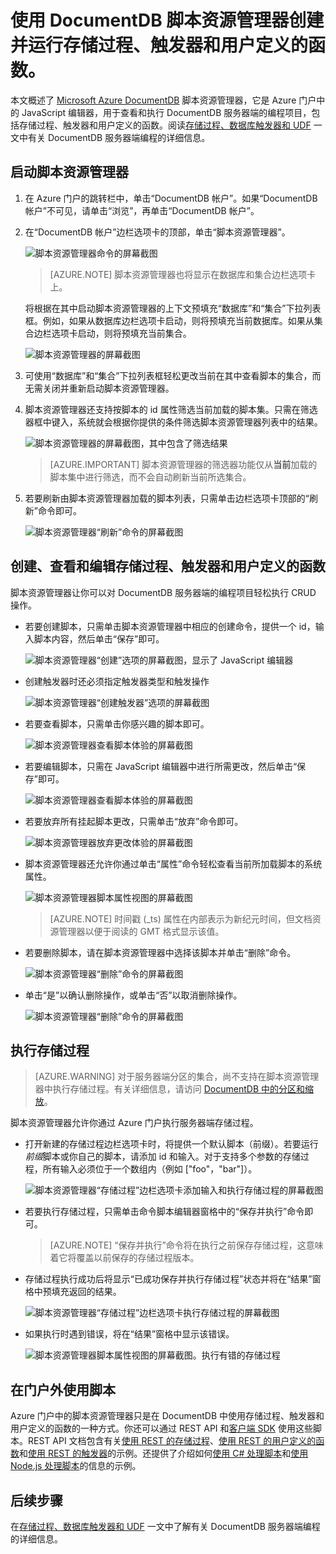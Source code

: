 <properties
	pageTitle="DocumentDB 脚本资源管理器（JavaScript 编辑器）| Azure"
	description="DocumentDB 脚本资源管理器是一种 Azure 门户工具，用于管理 DocumentDB 服务器端编程项目，包括存储过程、触发器和用户定义的函数。"
	keywords="javascript 编辑器"
	services="documentdb"
	authors="AndrewHoh"
	manager="jhubbard"
	editor="monicar"
	documentationCenter=""/>

<tags
	ms.service="documentdb"
	ms.date="03/30/2016"
	wacn.date="06/29/2016"/>

# 使用 DocumentDB 脚本资源管理器创建并运行存储过程、触发器和用户定义的函数。

本文概述了 [Microsoft Azure DocumentDB](/services/documentdb/) 脚本资源管理器，它是 Azure 门户中的 JavaScript 编辑器，用于查看和执行 DocumentDB 服务器端的编程项目，包括存储过程、触发器和用户定义的函数。阅读[存储过程、数据库触发器和 UDF](/documentation/articles/documentdb-programming) 一文中有关 DocumentDB 服务器端编程的详细信息。

## 启动脚本资源管理器

1. 在 Azure 门户的跳转栏中，单击“DocumentDB 帐户”。如果“DocumentDB 帐户”不可见，请单击“浏览”，再单击“DocumentDB 帐户”。

2. 在“DocumentDB 帐户”边栏选项卡的顶部，单击“脚本资源管理器”。

	![脚本资源管理器命令的屏幕截图](./media/documentdb-view-scripts/scriptexplorercommand.png)
 
    >[AZURE.NOTE] 脚本资源管理器也将显示在数据库和集合边栏选项卡上。

    将根据在其中启动脚本资源管理器的上下文预填充“数据库”和“集合”下拉列表框。例如，如果从数据库边栏选项卡启动，则将预填充当前数据库。如果从集合边栏选项卡启动，则将预填充当前集合。

	![脚本资源管理器的屏幕截图](./media/documentdb-view-scripts/scriptexplorerinitial.png)

4.  可使用“数据库”和“集合”下拉列表框轻松更改当前在其中查看脚本的集合，而无需关闭并重新启动脚本资源管理器。

5. 脚本资源管理器还支持按脚本的 id 属性筛选当前加载的脚本集。只需在筛选器框中键入，系统就会根据你提供的条件筛选脚本资源管理器列表中的结果。

	![脚本资源管理器的屏幕截图，其中包含了筛选结果](./media/documentdb-view-scripts/scriptexplorerfilterresults.png)


	> [AZURE.IMPORTANT] 脚本资源管理器的筛选器功能仅从**当前**加载的脚本集中进行筛选，而不会自动刷新当前所选集合。

5. 若要刷新由脚本资源管理器加载的脚本列表，只需单击边栏选项卡顶部的“刷新”命令即可。

	![脚本资源管理器“刷新”命令的屏幕截图](./media/documentdb-view-scripts/scriptexplorerrefresh.png)


## 创建、查看和编辑存储过程、触发器和用户定义的函数

脚本资源管理器让你可以对 DocumentDB 服务器端的编程项目轻松执行 CRUD 操作。

- 若要创建脚本，只需单击脚本资源管理器中相应的创建命令，提供一个 id，输入脚本内容，然后单击“保存”即可。

	![脚本资源管理器“创建”选项的屏幕截图，显示了 JavaScript 编辑器](./media/documentdb-view-scripts/scriptexplorercreatecommand.png)

- 创建触发器时还必须指定触发器类型和触发操作

	![脚本资源管理器“创建触发器”选项的屏幕截图](./media/documentdb-view-scripts/scriptexplorercreatetrigger.png)

- 若要查看脚本，只需单击你感兴趣的脚本即可。

	![脚本资源管理器查看脚本体验的屏幕截图](./media/documentdb-view-scripts/scriptexplorerviewscript.png)

- 若要编辑脚本，只需在 JavaScript 编辑器中进行所需更改，然后单击“保存”即可。

	![脚本资源管理器查看脚本体验的屏幕截图](./media/documentdb-view-scripts/scriptexplorereditscript.png)

- 若要放弃所有挂起脚本更改，只需单击“放弃”命令即可。

	![脚本资源管理器放弃更改体验的屏幕截图](./media/documentdb-view-scripts/scriptexplorerdiscardchanges.png)

- 脚本资源管理器还允许你通过单击“属性”命令轻松查看当前所加载脚本的系统属性。

	![脚本资源管理器脚本属性视图的屏幕截图](./media/documentdb-view-scripts/scriptproperties.png)

	> [AZURE.NOTE] 时间戳 (\_ts) 属性在内部表示为新纪元时间，但文档资源管理器以便于阅读的 GMT 格式显示该值。

- 若要删除脚本，请在脚本资源管理器中选择该脚本并单击“删除”命令。

	![脚本资源管理器“删除”命令的屏幕截图](./media/documentdb-view-scripts/scriptexplorerdeletescript1.png)

- 单击“是”以确认删除操作，或单击“否”以取消删除操作。

	![脚本资源管理器“删除”命令的屏幕截图](./media/documentdb-view-scripts/scriptexplorerdeletescript2.png)

## 执行存储过程

> [AZURE.WARNING] 对于服务器端分区的集合，尚不支持在脚本资源管理器中执行存储过程。有关详细信息，请访问 [DocumentDB 中的分区和缩放](/documentation/articles/documentdb-partition-data)。

脚本资源管理器允许你通过 Azure 门户执行服务器端存储过程。

- 打开新建的存储过程边栏选项卡时，将提供一个默认脚本（前缀）。若要运行*前缀*脚本或你自己的脚本，请添加 id 和输入。对于支持多个参数的存储过程，所有输入必须位于一个数组内（例如 ["foo"，"bar"]）。

	![脚本资源管理器“存储过程”边栏选项卡添加输入和执行存储过程的屏幕截图](./media/documentdb-view-scripts/documentdb-execute-a-stored-procedure-input.png)

- 若要执行存储过程，只需单击命令脚本编辑器窗格中的“保存并执行”命令即可。

	> [AZURE.NOTE] “保存并执行”命令将在执行之前保存存储过程，这意味着它将覆盖以前保存的存储过程版本。

- 存储过程执行成功后将显示“已成功保存并执行存储过程”状态并将在“结果”窗格中预填充返回的结果。

	![脚本资源管理器“存储过程”边栏选项卡执行存储过程的屏幕截图](./media/documentdb-view-scripts/documentdb-execute-a-stored-procedure.png)

- 如果执行时遇到错误，将在“结果”窗格中显示该错误。

	![脚本资源管理器脚本属性视图的屏幕截图。执行有错的存储过程](./media/documentdb-view-scripts/documentdb-execute-a-stored-procedure-error.png)

## 在门户外使用脚本

Azure 门户中的脚本资源管理器只是在 DocumentDB 中使用存储过程、触发器和用户定义的函数的一种方式。你还可以通过 REST API 和[客户端 SDK](/documentation/articles/documentdb-sdk-dotnet) 使用这些脚本。REST API 文档包含有关[使用 REST 的存储过程](https://msdn.microsoft.com/library/azure/mt489092.aspx)、[使用 REST 的用户定义的函数](https://msdn.microsoft.com/library/azure/dn781481.aspx)和[使用 REST 的触发器](https://msdn.microsoft.com/library/azure/mt489116.aspx)的示例。还提供了介绍如何[使用 C# 处理脚本](/documentation/articles/documentdb-dotnet-samples#server-side-programming-examples)和[使用 Node.js 处理脚本](/documentation/articles/documentdb-nodejs-samples#server-side-programming-examples)的信息的示例。

## 后续步骤

在[存储过程、数据库触发器和 UDF](/documentation/articles/documentdb-programming) 一文中了解有关 DocumentDB 服务器端编程的详细信息。

<!---HONumber=Mooncake_0425_2016-->